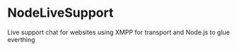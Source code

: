 NodeLiveSupport
===========
Live support chat for websites using XMPP for transport and Node.js to glue everthing